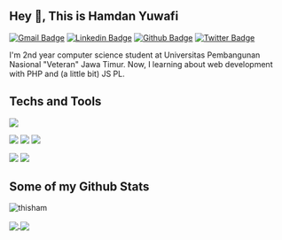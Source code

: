 ## Hey 👋, This is Hamdan Yuwafi
[![Gmail Badge](https://img.shields.io/badge/-yuwafi.hamdan365@gmail.com-c14438?style=flat&logo=Gmail&logoColor=white&link=mailto:yuwafi.hamdan365@gmail.com)](mailto:yuwafi.hamdan365@gmail.com) 
[![Linkedin Badge](https://img.shields.io/badge/-hamdanyuwafi-0072b1?style=flat&logo=Linkedin&logoColor=white&link=https://www.linkedin.com/in/hamdanyuwafi/)](https://www.linkedin.com/in/hamdanyuwafi/) [![Github Badge](https://img.shields.io/badge/-thisham-grey?style=flat&logo=github&logoColor=white&link=https://github.com/thisham/)](https://www.github.com/thisham/) [![Twitter Badge](https://img.shields.io/badge/-thisham_-00acee?style=flat&logo=twitter&logoColor=white&link=https://twitter.com/thisham_/)](https://www.twitter.com/thisham_/) <p align='left'>I'm 2nd year computer science student at Universitas Pembangunan Nasional "Veteran" Jawa Timur. Now, I learning about web development with PHP and (a little bit) JS PL.</p>
## Techs and Tools
<p> <img src="https://img.shields.io/badge/Editor-Visual Studio Code-teal?logo=visual-studio-code&style=flat" /> </p>
<p> <img src="https://img.shields.io/badge/Code-C-teal?logo=c&style=flat" /> <img src="https://img.shields.io/badge/Code-PHP-teal?logo=php&style=flat" /> <img src="https://img.shields.io/badge/Code-JavaScript-teal?logo=javascript&style=flat" /> </p>
<p> <img src="https://img.shields.io/badge/Tools-GCC-teal?logo=c&style=flat" /> <img src="https://img.shields.io/badge/DB Engine-MySQL-teal?logo=mysql&style=flat" /> </p>

## Some of my Github Stats
<p align=left> <img src=https://komarev.com/ghpvc/?username=thisham alt=thisham /> </p>

<a href="https://github.com/thisham/thisham">
  <img align="center" src="https://github-readme-stats.vercel.app/api/top-langs/?username=thisham&theme=react&layout=compact" />
</a>
<a href="https://github.com/thisham/thisham">
  <img align="center" src="https://github-readme-stats.vercel.app/api?username=thisham&show_icons=true&theme=react&line_height=20" />
</a> 

<!--
**thisham/thisham** is a ✨ _special_ ✨ repository because its `README.md` (this file) appears on your GitHub profile.

Here are some ideas to get you started:

- 🔭 I’m currently working on ...
- 🌱 I’m currently learning ...
- 👯 I’m looking to collaborate on ...
- 🤔 I’m looking for help with ...
- 💬 Ask me about ...
- 📫 How to reach me: ...
- 😄 Pronouns: ...
- ⚡ Fun fact: ...
-->
